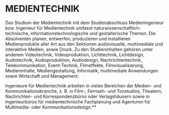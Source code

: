 
# **MEDIENTECHNIK**

Das Studium der Medientechnik mit dem Studienabschluss Medieningenieur bzw. 
Ingenieur für Medientechnik umfasst naturwissenschaftlich-technische, 
informationstechnologische und gestalterische Themen. Die Absolventen planen, 
entwerfen, produzieren und installieren Medienprodukte aller Art aus den Sektionen audiovisuelle, 
multimediale und interaktive Medien, sowie Druck. Zu den Studieninhalten gehören unter anderem 
Videotechnik, Videoproduktion, Lichttechnik, Lichtdesign, Audiotechnik, Audioproduktion, 
Audiodesign, Nachrichtentechnik, Telekommunikation, Event-Technik, Filmeffekte, Filmvisualisierung, 
Medieninhalte, Mediengestaltung, Informatik, multimediale Anwendungen sowie Wirtschaft und Management.

Ingenieure für Medientechnik arbeiten in vielen Bereichen der Medien- und Kommunikationsbranche, 
z. B. in Film-, Fernseh- und Tonstudios, Theatern, Nachrichten- und Korrespondenzbüros oder Verlagshäusern 
sowie in Ingenieurbüros für medientechnische Fachplanung und Agenturen für Multimedia- oder Kommunikationsdesign.**
